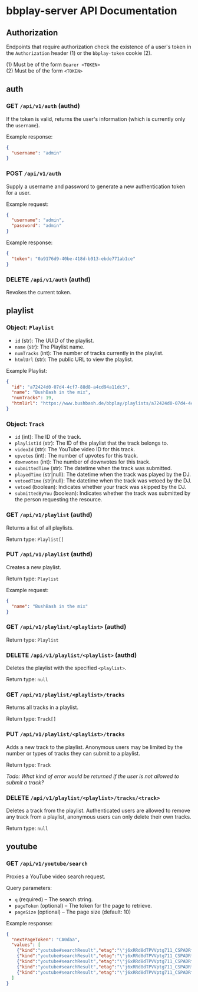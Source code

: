 # bbplay-server API Documentation

## Authorization

Endpoints that require authorization check the existence of a user's
token in the `Authorization` header (1) or the `bbplay-token` cookie (2).

(1) Must be of the form `Bearer <TOKEN>`  
(2) Must be of the form `<TOKEN>`

## auth

### GET `/api/v1/auth` (authd)

If the token is valid, returns the user's information
(which is currently only the `username`).

Example response:

```json
{
  "username": "admin"
}
```

### POST `/api/v1/auth`

Supply a username and password to generate a new authentication token for
a user.

Example request:

```json
{
  "username": "admin",
  "password": "admin"
}
```

Example response:

```json
{
  "token": "0a9176d9-40be-418d-b913-ebde771ab1ce"
}
```

### DELETE `/api/v1/auth` (authd)

Revokes the current token.

## playlist

### Object: `Playlist`

* `id` (str): The UUID of the playlist.
* `name` (str): The Playlist name.
* `numTracks` (int): The number of tracks currently in the playlist.
* `htmlUrl` (str): The public URL to view the playlist.

Example Playlist:

```json
{
  "id": "a72424d0-07d4-4cf7-88d8-a4cd94a11dc3",
  "name": "BushBash in the mix",
  "numTracks": 19,
  "htmlUrl": "https://www.bushbash.de/bbplay/playlists/a72424d0-07d4-4cf7-88d8-a4cd94a11dc3"
}
```

### Object: `Track`

* `id` (int): The ID of the track.
* `playlistId` (str): The ID of the playlist that the track belongs to.
* `videoId` (str): The YouTube video ID for this track.
* `upvotes` (int): The number of upvotes for this track.
* `downvotes` (int): The number of downvotes for this track.
* `submittedTime` (str): The datetime when the track was submitted.
* `playedTime` (str|null): The datetime when the track was played by the DJ.
* `vetoedTime` (str|null): The datetime when the track was vetoed by the DJ.
* `vetoed` (boolean): Indicates whether your track was skipped by the DJ.
* `submittedByYou` (boolean): Indicates whether the track was submitted by
  the person requesting the resource.

### GET `/api/v1/playlist` (authd)

Returns a list of all playlists.

Return type: `Playlist[]`

### PUT `/api/v1/playlist` (authd)

Creates a new playlist.

Return type: `Playlist`

Example request:

```json
{
  "name": "BushBash in the mix"
}
```

### GET `/api/v1/playlist/<playlist>` (authd)

Return type: `Playlist`

### DELETE `/api/v1/playlist/<playlist>` (authd)

Deletes the playlist with the specified `<playlist>`.

Return type: `null`

### GET `/api/v1/playlist/<playlist>/tracks`

Returns all tracks in a playlist.

Return type: `Track[]`

### PUT `/api/v1/playlist/<playlist>/tracks`

Adds a new track to the playlist. Anonymous users may be limited by the number
or types of tracks they can submit to a playlist.

Return type: `Track`

*Todo: What kind of error would be returned if the user is not allowed to submit a track?*

### DELETE `/api/v1/playlist/<playlist>/tracks/<track>`

Deletes a track from the playlist. Authenticated users are allowed to remove
any track from a playlist, anonymous users can only delete their own tracks.

Return type: `null`

## youtube

### GET `/api/v1/youtube/search`

Proxies a YouTube video search request.

Query parameters:

* `q` (required) &ndash; The search string.
* `pageToken` (optional) &ndash; The token for the page to retrieve.
* `pageSize` (optional) &ndash; The page size (default: 10)

Example response:

```json
{
  "nextPageToken": "CA0daa",
  "values": [
    {"kind":"youtube#searchResult","etag":"\"j6xRRd8dTPVVptg711_CSPADRfg/k1MIvVz0dChH9AAb_oDPeh3_czU\"","id":{"kind":"youtube#video","videoId":"0uyLRPmmYPk"},"snippet":{"publishedAt":"2019-12-08T13:00:01.000Z","channelId":"UCq8up0Ew9K0IiRxbz75BZsg","title":"A Complete Beginner&#39;s Guide To League of Legends","description":"We upload a TON of useful and informative guides on our website over at https://www.proguides.com/yt Whether you're a beginner or a veteran, Proguides will ...","thumbnails":{"default":{"url":"https://i.ytimg.com/vi/0uyLRPmmYPk/default.jpg","width":120,"height":90},"medium":{"url":"https://i.ytimg.com/vi/0uyLRPmmYPk/mqdefault.jpg","width":320,"height":180},"high":{"url":"https://i.ytimg.com/vi/0uyLRPmmYPk/hqdefault.jpg","width":480,"height":360}},"channelTitle":"ProGuides Challenger League of Legends Guides","liveBroadcastContent":"none"}},
    {"kind":"youtube#searchResult","etag":"\"j6xRRd8dTPVVptg711_CSPADRfg/DkWi-5pFK8xbcKnexAqBOT8S1XY\"","id":{"kind":"youtube#video","videoId":"btB28MdMfw0"},"snippet":{"publishedAt":"2019-12-08T11:51:15.000Z","channelId":"UCWVz07amFIiK8n1HwiJmU1A","title":"INCREDIBLE MOMENTS in the League of Legends","description":"INCREDIBLE MOMENTS in the League of Legends ❤ FB: https://www.facebook.com/LongAK1005/ Gmail: longak1005@gmail.com ❤ Credits: ...","thumbnails":{"default":{"url":"https://i.ytimg.com/vi/btB28MdMfw0/default.jpg","width":120,"height":90},"medium":{"url":"https://i.ytimg.com/vi/btB28MdMfw0/mqdefault.jpg","width":320,"height":180},"high":{"url":"https://i.ytimg.com/vi/btB28MdMfw0/hqdefault.jpg","width":480,"height":360}},"channelTitle":"Sara LoL","liveBroadcastContent":"none"}},
    {"kind":"youtube#searchResult","etag":"\"j6xRRd8dTPVVptg711_CSPADRfg/PwcfIwNfJDEUMH4OhVVytc3M6R4\"","id":{"kind":"youtube#channel","channelId":"UC2t5bjwHdUX4vM2g8TRDq5g"},"snippet":{"publishedAt":"2009-02-09T20:19:08.000Z","channelId":"UC2t5bjwHdUX4vM2g8TRDq5g","title":"League of Legends","description":"Recently recognized as the most played video game in the world—100 million play every month—League of Legends® is a multiplayer online battle arena ...","thumbnails":{"default":{"url":"https://yt3.ggpht.com/-AEerXPqHm3M/AAAAAAAAAAI/AAAAAAAAAAA/S8WpkwxItLQ/s88-c-k-no-mo-rj-c0xffffff/photo.jpg"},"medium":{"url":"https://yt3.ggpht.com/-AEerXPqHm3M/AAAAAAAAAAI/AAAAAAAAAAA/S8WpkwxItLQ/s240-c-k-no-mo-rj-c0xffffff/photo.jpg"},"high":{"url":"https://yt3.ggpht.com/-AEerXPqHm3M/AAAAAAAAAAI/AAAAAAAAAAA/S8WpkwxItLQ/s800-c-k-no-mo-rj-c0xffffff/photo.jpg"}},"channelTitle":"League of Legends","liveBroadcastContent":"upcoming"}},
    {"kind":"youtube#searchResult","etag":"\"j6xRRd8dTPVVptg711_CSPADRfg/RlUC4Ecj-_ZbKOkhXkomemOb_n0\"","id":{"kind":"youtube#video","videoId":"PUzta_hm238"},"snippet":{"publishedAt":"2019-12-07T17:15:10.000Z","channelId":"UCNAf1k0yIjyGu3k9BwAg3lg","title":"Calvert-Lewin&#39;s brace stuns Chelsea💥 | Everton 3-1 Chelsea | Premier League Highlights","description":"SUBSCRIBE ▻ http://bit.ly/SSFootballSub PREMIER LEAGUE HIGHLIGHTS ▻ http://bit.ly/SkySportsPLHighlights Dominic Calvert-Lewin's double gave Duncan ...","thumbnails":{"default":{"url":"https://i.ytimg.com/vi/PUzta_hm238/default.jpg","width":120,"height":90},"medium":{"url":"https://i.ytimg.com/vi/PUzta_hm238/mqdefault.jpg","width":320,"height":180},"high":{"url":"https://i.ytimg.com/vi/PUzta_hm238/hqdefault.jpg","width":480,"height":360}},"channelTitle":"Sky Sports Football","liveBroadcastContent":"none"}},
    {"kind":"youtube#searchResult","etag":"\"j6xRRd8dTPVVptg711_CSPADRfg/HgdL8NG7Hp8Lsq3gwTfqv95H2oE\"","id":{"kind":"youtube#video","videoId":"SW8DUz4BpF0"},"snippet":{"publishedAt":"2019-12-08T12:57:27.000Z","channelId":"UCHOgFpGQ1DG-PmzWVhPA_Jg","title":"MI-AM LUAT ANTRENOR LA WEEKEND LEAGUE pe FIFA 20 !","description":"Donatii AICI (apari pe ecran): https://www.tipeeestream.com/dizomania/donation ➥Moderatorul este 10 EURO ➥Promovarea este 10 EURO (Doar la canale de ...","thumbnails":{"default":{"url":"https://i.ytimg.com/vi/SW8DUz4BpF0/default_live.jpg","width":120,"height":90},"medium":{"url":"https://i.ytimg.com/vi/SW8DUz4BpF0/mqdefault_live.jpg","width":320,"height":180},"high":{"url":"https://i.ytimg.com/vi/SW8DUz4BpF0/hqdefault_live.jpg","width":480,"height":360}},"channelTitle":"Dizomania","liveBroadcastContent":"live"}}
  ]
}
```
